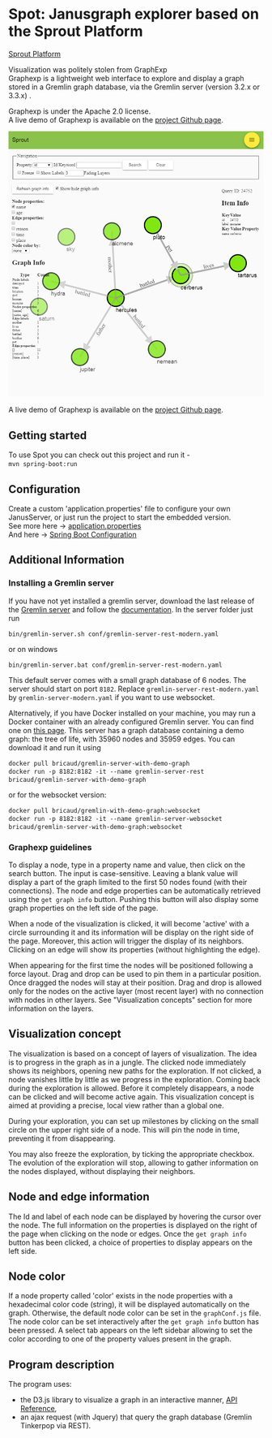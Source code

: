 # Spot: Janusgraph explorer based on the Sprout Platform  

[Sprout Platform](https://github.com/savantly-net/sprout-platform) 

Visualization was politely stolen from GraphExp  
Graphexp is a lightweight web interface to explore and display a graph stored in a Gremlin graph database, via the Gremlin server (version 3.2.x or 3.3.x) .

Graphexp is under the Apache 2.0 license.  
A live demo of Graphexp is available on the [project Github page](https://bricaud.github.io/graphexp/).

![spot](https://github.com/savantly-net/spot/blob/master/examples/example.PNG) 

A live demo of Graphexp is available on the [project Github page](https://bricaud.github.io/graphexp/).  

## Getting started  

To use Spot you can check out this project and run it -  
`mvn spring-boot:run`  
  
## Configuration

Create a custom 'application.properties' file to configure your own JanusServer, or just run the project to start the embedded version.  
See more here -> [application.properties](./src/main/resources/application.properties)  
And here -> [Spring Boot Configuration](https://docs.spring.io/spring-boot/docs/current/reference/html/boot-features-external-config.html#boot-features-external-config-application-property-files) 

  
## Additional Information  

### Installing a Gremlin server

If you have not yet installed a gremlin server, download the last release of the [Gremlin server](http://tinkerpop.apache.org/) and follow the [documentation](http://tinkerpop.apache.org/docs/current/reference/#gremlin-server). In the server folder just run
```
bin/gremlin-server.sh conf/gremlin-server-rest-modern.yaml
```
or on windows
```
bin/gremlin-server.bat conf/gremlin-server-rest-modern.yaml
```
This default server comes with a small graph database of 6 nodes.
The server should start on port `8182`. Replace `gremlin-server-rest-modern.yaml` by `gremlin-server-modern.yaml` if you want to use websocket.


Alternatively, if you have Docker installed on your machine, you may run a Docker container with an already configured Gremlin server. You can find one on [this page](https://hub.docker.com/r/bricaud/gremlin-server-with-demo-graph/). This server has a graph database containing a demo graph: the tree of life, with 35960 nodes and 35959 edges. You can download it and run it using
```
docker pull bricaud/gremlin-server-with-demo-graph
docker run -p 8182:8182 -it --name gremlin-server-rest bricaud/gremlin-server-with-demo-graph
```
or for the websocket version:
```
docker pull bricaud/gremlin-with-demo-graph:websocket
docker run -p 8182:8182 -it --name gremlin-server-websocket bricaud/gremlin-server-with-demo-graph:websocket
```


### Graphexp guidelines
To display a node, type in a property name and value, then click on the search button. The input is case-sensitive.
Leaving a blank value will display a part of the graph limited to the first 50 nodes found (with their connections).
The node and edge properties can be automatically retrieved using the `get graph info` button. Pushing this button will also display some graph properties on the left side of the page.

When a node of the visualization is clicked, it will become 'active' with a circle surrounding it and its information will be display on the right side of the page. Moreover, this action will trigger the display of its neighbors.
Clicking on an edge will show its properties (without highlighting the edge). 

When appearing for the first time the nodes will be positioned following a force layout. Drag and drop can be used to pin them in a particular position. Once dragged the nodes will stay at their position. Drag and drop is allowed only for the nodes on the active layer (most recent layer) with no connection with nodes in other layers. See "Visualization concepts" section for more information on the layers.

## Visualization concept

The visualization is based on a concept of layers of visualization. The idea is to progress in the graph as in a jungle. The clicked node immediately shows its neighbors, opening new paths for the exploration. If not clicked, a node vanishes little by little as we progress in the exploration. Coming back during the exploration is allowed. Before it completely disappears, a node can be clicked and will become active again.
This visualization concept is aimed at providing a precise, local view rather than a global one.

During your exploration, you can set up milestones by clicking on the small circle on the upper right side of a node. This will pin the node in time, preventing it from disappearing.

You may also freeze the exploration, by ticking the appropriate checkbox. The evolution of the exploration will stop, allowing to gather information on the nodes displayed, without displaying their neighbors.

## Node and edge information

The Id and label of each node can be displayed by hovering the cursor over the node. The full information on the properties is displayed on the right of the page when clicking on the node or edges. Once the `get graph info` button has been clicked, a choice of properties to display appears on the left side.

## Node color

If a node property called 'color' exists in the node properties with a hexadecimal color code (string), it will be displayed automatically on the graph. Otherwise, the default node color can be set in the `graphConf.js` file.  The node color can be set interactively after the `get graph info` button has been pressed. A select tab appears on the left sidebar allowing to set the color according to one of the property values present in the graph.

## Program description

The program uses:
* the D3.js library to visualize a graph in an interactive manner, [API Reference](https://github.com/d3/d3/blob/master/API.md),
* an ajax request (with Jquery) that query the graph database (Gremlin Tinkerpop via REST).
